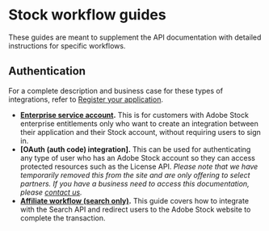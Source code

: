 # Stock workflow guides

These guides are meant to supplement the API documentation with detailed instructions for specific workflows.

## Authentication

For a complete description and business case for these types of integrations, refer to [Register your application](02-register-app.md).

- __[Enterprise service account](Service-Account-API-workflow.pdf).__ This is for customers with Adobe Stock enterprise entitlements only who want to create an integration between their application and their Stock account, without requiring users to sign in.
- __[OAuth (auth code) integration].__ This can be used for authenticating any type of user who has an Adobe Stock account so they can access protected resources such as the License API. _Please note that we have temporarily removed this from the site and are only offering to select partners. If you have a business need to access this documentation, please [contact us](mailto:stockapis@adobe.com)._
- __[Affiliate workflow (search only)](Affiliate-API-workflow.pdf).__ This guide covers how to integrate with the Search API and redirect users to the Adobe Stock website to complete the transaction.

